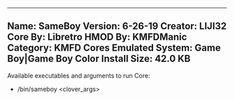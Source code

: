-----------------------
Name: SameBoy
Version: 6-26-19
Creator: LIJI32
Core By: Libretro
HMOD By: KMFDManic
Category: KMFD Cores
Emulated System: Game Boy|Game Boy Color
Install Size: 42.0 KB
-----------------------
Available executables and arguments to run Core:
- /bin/sameboy <rom> <clover_args>
